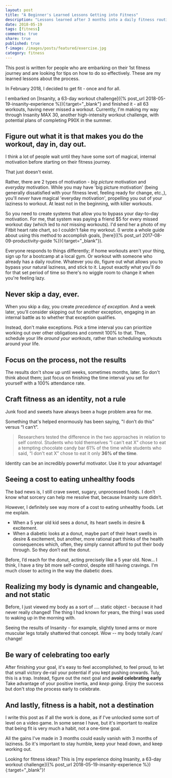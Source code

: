 ```yaml
---
layout: post
title: "A Beginner's Learned Lessons Getting into Fitness"
description: "Lessons learned after 3 months into a daily fitness routine."
date: 2018-05-19
tags: [fitness]
comments: true
share: true
published: true
f-image: /images/posts/featured/exercise.jpg
category: fitness
---
```


This post is written for people who are embarking on their 1st fitness journey and are looking for tips on how to do so effectively. These are my learned lessons about the process.

In February 2018, I decided to get fit - once and for all. 

I embarked on [Insanity, a 63-day workout challenge]({% post_url 2018-05-19-insanity-experience %}){:target="_blank"} and finished it - all 63 workouts, having never missed a workout. Currently, I'm making my way through Insanity MAX 30, another high-intensity workout challenge, with potential plans of completing P90X in the summer. 

## Figure out what it is that makes you do the workout, day in, day out.

I think a lot of people wait until they have some sort of magical, internal motivation before starting on their fitness journey.

That just doesn't exist. 

Rather, there are 2 types of motivation - *big picture* motivation and *everyday* motivation. While you may have 'big picture motivation' (being generally dissatisfied with your fitness level, feeling ready for change, etc.,), you'll *never* have magical 'everyday motivation', propelling you out of your laziness to workout. At least not in the beginning, with killer workouts. 

So you need to create systems that allow you to bypass your day-to-day motivation. For me, that system was paying a friend $5 for every missed workout day (which led to *not* missing workouts). I'd send her a photo of my Fitbit heart rate chart, so I couldn't fake my workout. (I wrote a whole guide about using this method to accomplish goals, [here]({% post_url 2017-08-09-productivity-guide %}){:target="_blank"}).

Everyone responds to things differently; if home workouts aren't your thing, sign up for a bootcamp at a local gym. Or workout with someone who already has a daily routine. Whatever you do, figure out what allows you to bypass your natural laziness, and stick to it. Layout exactly what you'll do for that set period of time so there's no wiggle room to change it when you're feeling lazy.

## Never skip a day, ever.

When you skip a day, you create *precedence of exception*. And a week later, you'll consider skipping out for another exception, engaging in an internal battle as to whether that exception qualifies.

Instead, don't make exceptions. Pick a time interval you can prioritize working out over other obligations and commit 100% to that. Then, schedule your life *around your workouts*, rather than scheduling workouts around your life. 

## Focus on the process, not the results

The results don't show up until weeks, sometimes months, later. So don't think about them; just focus on finishing the time interval you set for yourself with a 100% attendance rate. 

## Craft fitness as an identity, not a rule

Junk food and sweets have always been a huge problem area for me. 

Something that's helped enormously has been saying, "I don’t do this” versus “I can’t”.

> Researchers tested the difference in the two approaches in relation to self control. Students who told themselves “I can't eat X” chose to eat a tempting chocolate candy bar 61% of the time while students who said, “I don't eat X” chose to eat it only **36% of the time**. 

Identity can be an incredibly powerful motivator. Use it to your advantage!

## Seeing a cost to eating unhealthy foods
The bad news is, I still crave sweet, sugary, unprocessed foods. I don’t know what sorcery can help me resolve that, because Insanity sure didn’t.

However, I definitely see way more of a cost to eating unhealthy foods. Let me explain.

* When a 5 year old kid sees a donut, its heart swells in desire & excitement.
* When a diabetic looks at a donut, maybe part of their heart swells in desire & excitement, but another, more rational part thinks of the health consequences which, often, they simply cannot afford to put their body through. So they don’t eat the donut.


Before, I’d reach for the donut, acting precisely like a 5 year old. Now… I think, I have a tiny bit more self-control, despite still having cravings. I'm much closer to acting in the way the diabetic does.

## Realizing my body is dynamic and changeable, and not static
Before, I just viewed my body as a sort of …. static object - because it had never really changed! The thing I had known for years, the thing I was used to waking up in the morning with.

Seeing the results of Insanity - for example, slightly toned arms or more muscular legs totally shattered that concept. Wow -- my body totally /can/ change! 

## Be wary of celebrating too early

After finishing your goal, it's easy to feel accomplished, to feel proud, to let that small victory de-rail your potential if you kept pushing onwards. Tuly, this is a trap. Instead, figure out the next goal and **avoid celebrating early** Take advantage of your positive inertia, and *keep going*. Enjoy the success but don't stop the process early to celebrate. 

## And lastly, fitness is a habit, not a destination

I write this post as if all the work is done, as if I've unlocked some sort of level on a video game. In some sense I have, but it's important to realize that being fit is very much a habit, not a one-time goal.

All the gains I've made in 3 months could easily vanish with 3 months of laziness. So it's important to stay humble, keep your head down, and keep working out. 

Looking for fitness ideas? This is [my experience doing Insanity, a 63-day workout challenge]({% post_url 2018-05-19-insanity-experience %}){:target="_blank"}!

